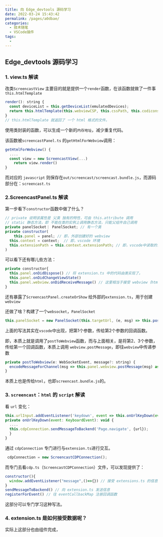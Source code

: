 ```yaml
---
title: 向 Edge_devtools 源码学习
date: 2022-03-24 15:43:42
permalink: /pages/a0dbae/
categories:
  - 技术随笔
  - VSCode插件
tags:
  - 
---
```

## Edge_devtools 源码学习

### 1. view.ts 解读

改类`ScreencastView` 主要目的就是提供一个`render`函数，在该函数就做了一件事`this.htmlTemplate`

```javascript
render(): string {
  const deviceList = this.getDeviceList(emulatedDevices);
  return this.htmlTemplate(this.webviewCSP, this.cssPath, this.codiconsUri, this.inspectorUri, deviceList);
}
// this.htmlTemplate 就返回了 一个 html 格式的文件。
```

使用类封装的函数，可以生成一个新的`内存地址`，减少重复代码。

该函数被`screencastPanel.ts` 的`getHtmlForWebview`调用：

```javascript
getHtmlForWebview() {
  ....
  const view = new ScreencastView(...)
	return view.render()
}
```

而对应的 `javascript` 则保存在`out/screencast/screencast.bundle.js`，而源码部分在：`screencast.ts`

### 2.ScreencastPanel.ts 解读

第一步看下`constructor`函数中做了什么？

```javascript
// private 说明该属性是 父类 独有的特性，可由 this.attribute 调用
// static 静态方法，即 不能在类的实例上调用静态方法，只能父组件自己调用
private panelSocket： PanelSocket; // 有一个类
private constructor(
	this.panel = panel; // 即，外部创建好的 webview
  this.context = context;  // 即，vscode 环境
  this.extensionPath = this.context.extensionPath; // 即，vscode中读取的当前路径。
)
```

可以看下还有哪儿些方法：

```javascript
private constructor{
  this.panel.onDidDispose() // 将 extension.ts 中的代码由类实现了。
  this.panel.onDidChangeViewState()
  this.panel.webview.onDidReceiveMessage() // 这里相当于接受 webview（html） 传递内容
}
```

还有暴露了`ScreencastPanel.createOrShow` 给外部的`extension.ts`，用于创建 `webview`

还做了啥？构建了一个`websocket`，`PanelSocket`

```javascript
this.panelSocket = new PanelSocket(this.targetUrl, (e, msg) => this.postToWebview(e, msg))
```

上面的写法其实在`vscode`中出现，把第1个参数，传给第2个参数的回调函数。

即，本质上就是调用了`postToWebview`函数，而与上面相关，是将第2、3个参数，传给第一个回调函数，本质上调用 `webview.postMessage`，即往`webview`中传递参数

```javascript
private postToWebview(e: WebSocketEvent, message?: string) {
  encodeMessageForChannel(msg => this.panel.webview.postMessage(msg) as unknown as void, 'websocket', { event: e, message });
}
```

本质上也是传给`html`，也即`screencast.bundle.js`的。



### 3. `screencast`：`html` 的 `script` 解读

看 `url` 变化：

```javascript
this.urlInput.addEventListener('keydown', event => this.onUrlKeyDown(event));
private onUrlKeyDown(event: KeyboardEvent): void {
  ....
  this.cdpConnection.sendMessageToBackend('Page.navigate', {url});
  }
}
```

通过 `cdpConnection` 专门进行与`extension.ts`进行交互。

```javascript
 cdpConnection = new ScreencastCDPConnection();
```

而专门去看`cdp.ts`（`ScreencastCDPConnection`）文件，可以发现提供了：

```javascript
constructor(){
  window.addEventListener("message",()=>{}) // 接受 extensions.ts 的信息
}
sendMessageToBackend() // 向 extension.ts 发送信息
registerForEvent() // 往 eventCallbackMap 注册回调函数
```

这部分可以专门学习这种写法。



### 4. extension.ts 是如何接受数据呢？

实际上这部分也由组件完成，
